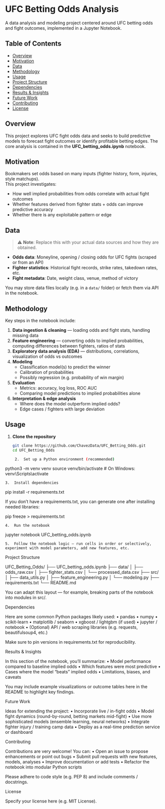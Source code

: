 # UFC Betting Odds Analysis

A data analysis and modeling project centered around UFC betting odds and fight outcomes, implemented in a Jupyter Notebook.

## Table of Contents

- [Overview](#overview)  
- [Motivation](#motivation)  
- [Data](#data)  
- [Methodology](#methodology)  
- [Usage](#usage)  
- [Project Structure](#project-structure)  
- [Dependencies](#dependencies)  
- [Results & Insights](#results--insights)  
- [Future Work](#future-work)  
- [Contributing](#contributing)  
- [License](#license)

## Overview

This project explores UFC fight odds data and seeks to build predictive models to forecast fight outcomes or identify profitable betting edges. The core analysis is contained in the **UFC_betting_odds.ipynb** notebook.

## Motivation

Bookmakers set odds based on many inputs (fighter history, form, injuries, style matchups).  
This project investigates:

- How well implied probabilities from odds correlate with actual fight outcomes  
- Whether features derived from fighter stats + odds can improve predictive accuracy  
- Whether there is any exploitable pattern or edge  

## Data

> ⚠️ **Note**: Replace this with your actual data sources and how they are obtained.

- **Odds data**: Moneyline, opening / closing odds for UFC fights (scraped or from an API)  
- **Fighter statistics**: Historical fight records, strike rates, takedown rates, etc.  
- **Fight metadata**: Date, weight class, venue, method of victory  

You may store data files locally (e.g. in a `data/` folder) or fetch them via API in the notebook.

## Methodology

Key steps in the notebook include:

1. **Data ingestion & cleaning** — loading odds and fight stats, handling missing data  
2. **Feature engineering** — converting odds to implied probabilities, computing differences between fighters, ratios of stats  
3. **Exploratory data analysis (EDA)** — distributions, correlations, visualization of odds vs outcomes  
4. **Modeling**  
   - Classification model(s) to predict the winner  
   - Calibration of probabilities  
   - Possibly regression (e.g. probability of win margin)  
5. **Evaluation**  
   - Metrics: accuracy, log loss, ROC AUC  
   - Comparing model predictions to implied probabilities alone  
6. **Interpretation & edge analysis**  
   - Where does the model outperform implied odds?  
   - Edge cases / fighters with large deviation  

## Usage

1. **Clone the repository**

   ```bash
   git clone https://github.com/ChavezData/UFC_Betting_Odds.git
   cd UFC_Betting_Odds

	2.	Set up a Python environment (recommended)

python3 -m venv venv
source venv/bin/activate     # On Windows: venv\Scripts\activate


	3.	Install dependencies

pip install -r requirements.txt

If you don’t have a requirements.txt, you can generate one after installing needed libraries:

pip freeze > requirements.txt


	4.	Run the notebook

jupyter notebook UFC_betting_odds.ipynb


	5.	Follow the notebook logic — run cells in order or selectively, experiment with model parameters, add new features, etc.

Project Structure

UFC_Betting_Odds/
├── UFC_betting_odds.ipynb
├── data/
│   ├── odds_raw.csv
│   ├── fighter_stats.csv
│   └── processed_data.csv
├── src/
│   ├── data_utils.py
│   ├── feature_engineering.py
│   └── modeling.py
├── requirements.txt
└── README.md

You can adapt this layout — for example, breaking parts of the notebook into modules in src/.

Dependencies

Here are some common Python packages likely used:
	•	pandas
	•	numpy
	•	scikit-learn
	•	matplotlib / seaborn
	•	xgboost / lightgbm (if used)
	•	jupyter / notebook
	•	(Optional) API / web scraping libraries (e.g. requests, beautifulsoup4, etc.)

Make sure to pin versions in requirements.txt for reproducibility.

Results & Insights

In this section of the notebook, you’ll summarize:
	•	Model performance compared to baseline implied odds
	•	Which features were most predictive
	•	Cases where the model “beats” implied odds
	•	Limitations, biases, and caveats

You may include example visualizations or outcome tables here in the README to highlight key findings.

Future Work

Ideas for extending the project:
	•	Incorporate live / in-fight odds
	•	Model fight dynamics (round-by-round, betting markets mid-fight)
	•	Use more sophisticated models (ensemble learning, neural networks)
	•	Integrate fighter injury / training camp data
	•	Deploy as a real-time prediction service or dashboard

Contributing

Contributions are very welcome! You can:
	•	Open an issue to propose enhancements or point out bugs
	•	Submit pull requests with new features, models, analyses
	•	Improve documentation or add tests
	•	Refactor the notebook into modular Python scripts

Please adhere to code style (e.g. PEP 8) and include comments / docstrings.

License

Specify your license here (e.g. MIT License).
